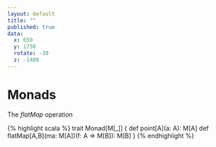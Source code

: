 ```yaml
---
layout: default
title: ""
published: true
data:
  x: 650
  y: 1750
  rotate: -30
  z: -1400
---
```


# Monads #

The *flatMap* operation

{% highlight scala %}
trait Monad[M[_]] {
  def point[A](a: A): M[A]
  def flatMap[A,B](ma: M[A])(f: A => M[B]): M[B]
}
{% endhighlight %}